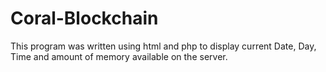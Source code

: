 # Coral-Blockchain
This program was written using html and php to display current Date, Day, Time and amount of memory available on the server.
